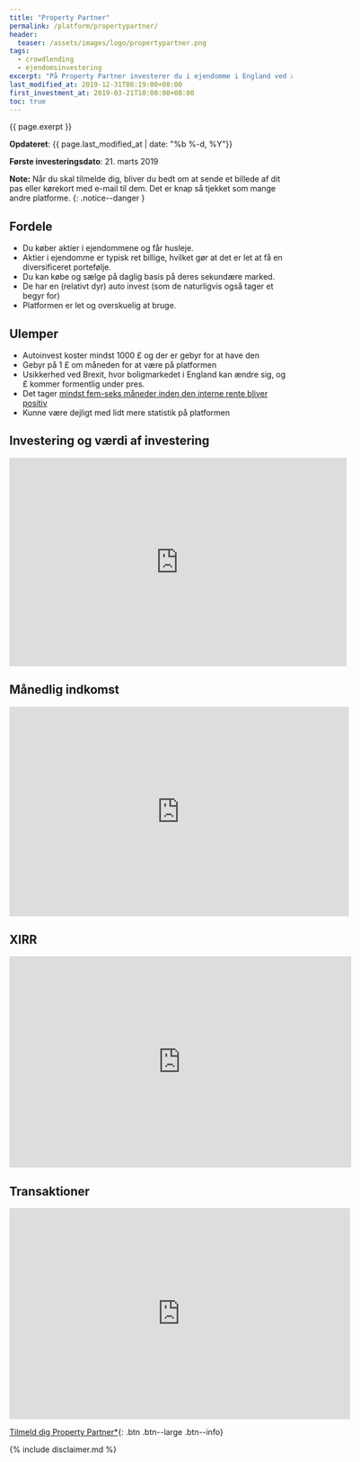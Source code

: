 ```yaml
---
title: "Property Partner"
permalink: /platform/propertypartner/
header:
  teaser: /assets/images/logo/propertypartner.png
tags:
  - crowdlending
  - ejendomsinvestering
excerpt: "På Property Partner investerer du i ejendomme i England ved at købe aktier i selskaberne og modtage udbytte (husleje) hver måned."
last_modified_at: 2019-12-31T08:19:00+08:00
first_investment_at: 2019-03-21T10:00:00+08:00
toc: true
---
```


{{ page.exerpt }}

**Opdateret**: {{ page.last_modified_at | date: "%b %-d, %Y"}}

**Første investeringsdato**: 21. marts 2019

**Note:** Når du skal tilmelde dig, bliver du bedt om at sende et billede af dit pas eller kørekort med e-mail til dem. Det er knap så tjekket som mange andre platforme.
{: .notice--danger }

## Fordele

- Du køber aktier i ejendommene og får husleje.
- Aktier i ejendomme er typisk ret billige, hvilket gør at det er let at få en diversificeret portefølje. 
- Du kan købe og sælge på daglig basis på deres sekundære marked.
- De har en (relativt dyr) auto invest (som de naturligvis også tager et begyr for)
- Platformen er let og overskuelig at bruge.

## Ulemper

- Autoinvest koster mindst 1000 £ og der er gebyr for at have den
- Gebyr på 1 £ om måneden for at være på platformen
- Usikkerhed ved Brexit, hvor boligmarkedet i England kan ændre sig, og £ kommer formentlig under pres.
- Det tager [mindst fem-seks måneder inden den interne rente bliver positiv](#xirr)
- Kunne være dejligt med lidt mere statistik på platformen

## Investering og værdi af investering

<iframe width="601" height="371" seamless frameborder="0" scrolling="no" src="https://docs.google.com/spreadsheets/d/e/2PACX-1vQKZZbdj1cM5A4yCXjtjhxowXHoMhioXI-OR-mEPmmGgqQhcSr250VUM8SGVvRkWZziWUYleizmqAC2/pubchart?oid=846898155&amp;format=image"></iframe>

## Månedlig indkomst

<iframe width="605" height="373" seamless frameborder="0" scrolling="no" src="https://docs.google.com/spreadsheets/d/e/2PACX-1vQKZZbdj1cM5A4yCXjtjhxowXHoMhioXI-OR-mEPmmGgqQhcSr250VUM8SGVvRkWZziWUYleizmqAC2/pubchart?oid=723582284&amp;format=image"></iframe>

## XIRR

<iframe width="609" height="376" seamless frameborder="0" scrolling="no" src="https://docs.google.com/spreadsheets/d/e/2PACX-1vQKZZbdj1cM5A4yCXjtjhxowXHoMhioXI-OR-mEPmmGgqQhcSr250VUM8SGVvRkWZziWUYleizmqAC2/pubchart?oid=1520578691&amp;format=image"></iframe>

## Transaktioner

<iframe width="607" height="376" seamless frameborder="0" scrolling="no" src="https://docs.google.com/spreadsheets/d/e/2PACX-1vQKZZbdj1cM5A4yCXjtjhxowXHoMhioXI-OR-mEPmmGgqQhcSr250VUM8SGVvRkWZziWUYleizmqAC2/pubchart?oid=1464506318&amp;format=image"></iframe>

[Tilmeld dig Property Partner*](/go/propertypartner/){: .btn .btn--large .btn--info}

{% include disclaimer.md %}
